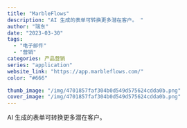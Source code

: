 ```yaml
---
title: "MarbleFlows"
description: "AI 生成的表单可转换更多潜在客户。 "
author: "瑞东"
date: "2023-03-30"
tags:
  - "电子邮件"
  - "营销"
categories: 产品营销
series: "application"
website_link: "https://app.marbleflows.com/"
color: "#666"

thumb_image: "/img/4701857faf304b0d549d575624cdda0b.png"
cover_image: "/img/4701857faf304b0d549d575624cdda0b.png"
---
```


AI 生成的表单可转换更多潜在客户。 